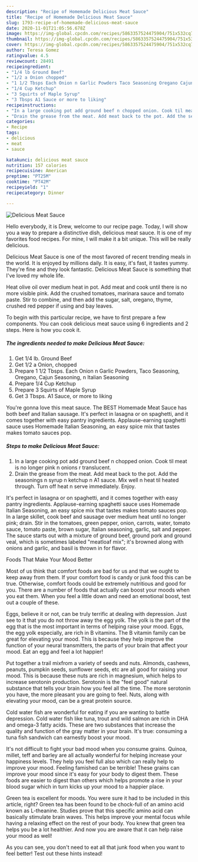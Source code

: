 ```yaml
---
description: "Recipe of Homemade Delicious Meat Sauce"
title: "Recipe of Homemade Delicious Meat Sauce"
slug: 1793-recipe-of-homemade-delicious-meat-sauce
date: 2020-11-01T21:05:56.678Z
image: https://img-global.cpcdn.com/recipes/5863357524475904/751x532cq70/delicious-meat-sauce-recipe-main-photo.jpg
thumbnail: https://img-global.cpcdn.com/recipes/5863357524475904/751x532cq70/delicious-meat-sauce-recipe-main-photo.jpg
cover: https://img-global.cpcdn.com/recipes/5863357524475904/751x532cq70/delicious-meat-sauce-recipe-main-photo.jpg
author: Teresa Gomez
ratingvalue: 4.5
reviewcount: 28491
recipeingredient:
- "1/4 lb Ground Beef"
- "1/2 a Onion chopped"
- "1 1/2 Tbsps Each Onion n Garlic Powders Taco Seasoning Oregano Cajun Seasoning n Italian Seasoning"
- "1/4 Cup Ketchup"
- "3 Squirts of Maple Syrup"
- "3 Tbsps A1 Sauce or more to liking"
recipeinstructions:
- "In a large cooking pot add ground beef n chopped onion. Cook til meat is no longer pink n onions r translucent."
- "Drain the grease from the meat. Add meat back to the pot. Add the seasonings n syrup n ketchup n A1 sauce. Mix well n heat til heated through. Turn off heat n serve immediately. Enjoy."
categories:
- Recipe
tags:
- delicious
- meat
- sauce

katakunci: delicious meat sauce 
nutrition: 157 calories
recipecuisine: American
preptime: "PT25M"
cooktime: "PT42M"
recipeyield: "1"
recipecategory: Dinner

---
```



![Delicious Meat Sauce](https://img-global.cpcdn.com/recipes/5863357524475904/751x532cq70/delicious-meat-sauce-recipe-main-photo.jpg)

Hello everybody, it is Drew, welcome to our recipe page. Today, I will show you a way to prepare a distinctive dish, delicious meat sauce. It is one of my favorites food recipes. For mine, I will make it a bit unique. This will be really delicious.

Delicious Meat Sauce is one of the most favored of recent trending meals in the world. It is enjoyed by millions daily. It is easy, it's fast, it tastes yummy. They're fine and they look fantastic. Delicious Meat Sauce is something that I've loved my whole life.

Heat olive oil over medium heat in pot. Add meat and cook until there is no more visible pink. Add the crushed tomatoes, marinara sauce and tomato paste. Stir to combine, and then add the sugar, salt, oregano, thyme, crushed red pepper if using and bay leaves.


To begin with this particular recipe, we have to first prepare a few components. You can cook delicious meat sauce using 6 ingredients and 2 steps. Here is how you cook it.

<!--inarticleads1-->

##### The ingredients needed to make Delicious Meat Sauce:

1. Get 1/4 lb. Ground Beef
1. Get 1/2 a Onion, chopped
1. Prepare 1 1/2 Tbsps. Each Onion n Garlic Powders, Taco Seasoning, Oregano, Cajun Seasoning, n Italian Seasoning
1. Prepare 1/4 Cup Ketchup
1. Prepare 3 Squirts of Maple Syrup
1. Get 3 Tbsps. A1 Sauce, or more to liking


You&#39;re gonna love this meat sauce. The BEST Homemade Meat Sauce has both beef and Italian sausage. It&#39;s perfect in lasagna or on spaghetti, and it comes together with easy pantry ingredients. Applause-earning spaghetti sauce uses Homemade Italian Seasoning, an easy spice mix that tastes makes tomato sauces pop. 

<!--inarticleads2-->

##### Steps to make Delicious Meat Sauce:

1. In a large cooking pot add ground beef n chopped onion. Cook til meat is no longer pink n onions r translucent.
1. Drain the grease from the meat. Add meat back to the pot. Add the seasonings n syrup n ketchup n A1 sauce. Mix well n heat til heated through. Turn off heat n serve immediately. Enjoy.


It&#39;s perfect in lasagna or on spaghetti, and it comes together with easy pantry ingredients. Applause-earning spaghetti sauce uses Homemade Italian Seasoning, an easy spice mix that tastes makes tomato sauces pop. In a large skillet, cook beef and sausage over medium heat until no longer pink; drain. Stir in the tomatoes, green pepper, onion, carrots, water, tomato sauce, tomato paste, brown sugar, Italian seasoning, garlic, salt and pepper. The sauce starts out with a mixture of ground beef, ground pork and ground veal, which is sometimes labeled &#34;meatloaf mix&#34;; it&#39;s browned along with onions and garlic, and basil is thrown in for flavor. 

Foods That Make Your Mood Better


Most of us think that comfort foods are bad for us and that we ought to keep away from them. If your comfort food is candy or junk food this can be true. Otherwise, comfort foods could be extremely nutritious and good for you. There are a number of foods that actually can boost your moods when you eat them. When you feel a little down and need an emotional boost, test out a couple of these.

Eggs, believe it or not, can be truly terrific at dealing with depression. Just see to it that you do not throw away the egg yolk. The yolk is the part of the egg that is the most important in terms of helping raise your mood. Eggs, the egg yolk especially, are rich in B vitamins. The B vitamin family can be great for elevating your mood. This is because they help improve the function of your neural transmitters, the parts of your brain that affect your mood. Eat an egg and feel a lot happier!

Put together a trail mixfrom a variety of seeds and nuts. Almonds, cashews, peanuts, pumpkin seeds, sunflower seeds, etc are all good for raising your mood. This is because these nuts are rich in magnesium, which helps to increase serotonin production. Serotonin is the "feel good" natural substance that tells your brain how you feel all the time. The more serotonin you have, the more pleasant you are going to feel. Nuts, along with elevating your mood, can be a great protein source.

Cold water fish are wonderful for eating if you are wanting to battle depression. Cold water fish like tuna, trout and wild salmon are rich in DHA and omega-3 fatty acids. These are two substances that increase the quality and function of the gray matter in your brain. It's true: consuming a tuna fish sandwich can earnestly boost your mood. 

It's not difficult to fight your bad mood when you consume grains. Quinoa, millet, teff and barley are all actually wonderful for helping increase your happiness levels. They help you feel full also which can really help to improve your mood. Feeling famished can be terrible! These grains can improve your mood since it's easy for your body to digest them. These foods are easier to digest than others which helps promote a rise in your blood sugar which in turn kicks up your mood to a happier place.

Green tea is excellent for moods. You were sure it had to be included in this article, right? Green tea has been found to be chock-full of an amino acid known as L-theanine. Studies prove that this specific amino acid can basically stimulate brain waves. This helps improve your mental focus while having a relaxing effect on the rest of your body. You knew that green tea helps you be a lot healthier. And now you are aware that it can help raise your mood as well!

As you can see, you don't need to eat all that junk food when you want to feel better! Test out  these hints  instead!

